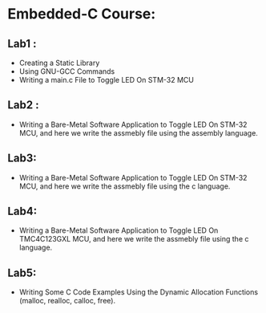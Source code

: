 # Embedded-C Course:
## Lab1 : 
- Creating a Static Library
- Using GNU-GCC Commands
- Writing a main.c File to Toggle LED On STM-32 MCU

## Lab2 :
- Writing a Bare-Metal Software Application to Toggle LED On STM-32 MCU, and here we write the assmebly file using the assembly language.

## Lab3:
- Writing a Bare-Metal Software Application to Toggle LED On STM-32 MCU, and here we write the assmebly file using the c language.

## Lab4:
- Writing a Bare-Metal Software Application to Toggle LED On TMC4C123GXL MCU, and here we write the assmebly file using the c language.

## Lab5:
- Writing Some C Code Examples Using the Dynamic Allocation Functions (malloc, realloc, calloc, free).


